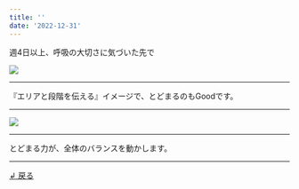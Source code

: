 ```yaml
---
title: ''
date: '2022-12-31'
---
```

週4日以上、呼吸の大切さに気づいた先で

![](/images/1_d_03.jpg)
***
『エリアと段階を伝える』イメージで、とどまるのもGoodです。
***
![](/images/1_d_03_.jpg)
***
とどまる力が、全体のバランスを動かします。
***  
[ ↲ 戻る ](/posts/1-04)
